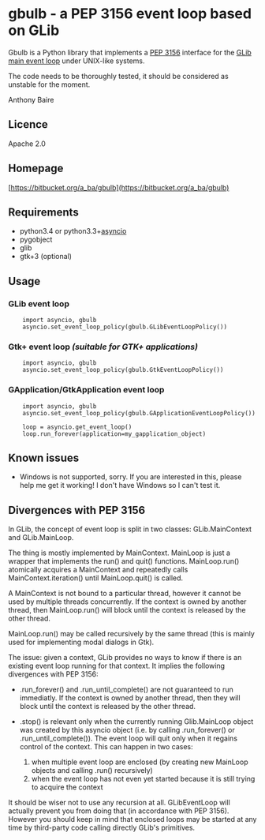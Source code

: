 # gbulb - a PEP 3156 event loop based on GLib


Gbulb is a Python library that implements a [PEP 3156][PEP3156] interface for
the [GLib main event loop][glibloop] under UNIX-like systems.

The code needs to be thoroughly tested, it should be considered as unstable for
the moment.

Anthony Baire

## Licence

Apache 2.0

## Homepage

[https://bitbucket.org/a_ba/gbulb](https://bitbucket.org/a_ba/gbulb)

## Requirements
- python3.4 or python3.3+[asyncio][asyncio]
- pygobject
- glib 
- gtk+3 (optional)

## Usage

### GLib event loop

        import asyncio, gbulb
        asyncio.set_event_loop_policy(gbulb.GLibEventLoopPolicy())

### Gtk+ event loop *(suitable for GTK+ applications)*

        import asyncio, gbulb
        asyncio.set_event_loop_policy(gbulb.GtkEventLoopPolicy())

### GApplication/GtkApplication event loop

        import asyncio, gbulb
        asyncio.set_event_loop_policy(gbulb.GApplicationEventLoopPolicy())

        loop = asyncio.get_event_loop()
        loop.run_forever(application=my_gapplication_object)

## Known issues

- Windows is not supported, sorry. If you are interested in this, please help
  me get it working! I don't have Windows so I can't test it.

## Divergences with PEP 3156

In GLib, the concept of event loop is split in two classes: GLib.MainContext
and GLib.MainLoop.

The thing is mostly implemented by MainContext. MainLoop is just a wrapper
that implements the run() and quit() functions. MainLoop.run() atomically
acquires a MainContext and repeatedly calls MainContext.iteration() until
MainLoop.quit() is called.

A MainContext is not bound to a particular thread, however it cannot be used
by multiple threads concurrently. If the context is owned by another thread,
then MainLoop.run() will block until the context is released by the other
thread.

MainLoop.run() may be called recursively by the same thread (this is mainly
used for implementing modal dialogs in Gtk).

The issue: given a context, GLib provides no ways to know if there is an
existing event loop running for that context. It implies the following
divergences with PEP 3156:

 - .run_forever() and .run_until_complete() are not guaranteed to run
   immediatly. If the context is owned by another thread, then they will
   block until the context is released by the other thread.

 - .stop() is relevant only when the currently running Glib.MainLoop object
   was created by this asyncio object (i.e. by calling .run_forever() or
   .run_until_complete()). The event loop will quit only when it regains
   control of the context. This can happen in two cases:
    1. when multiple event loop are enclosed (by creating new MainLoop
       objects and calling .run() recursively)
    2. when the event loop has not even yet started because it is still
       trying to acquire the context

It should be wiser not to use any recursion at all. GLibEventLoop will
actually prevent you from doing that (in accordance with PEP 3156). However
you should keep in mind that enclosed loops may be started at any time by
third-party code calling directly GLib's primitives.


[PEP3156]:  http://www.python.org/dev/peps/pep-3156/
[asyncio]:  https://pypi.python.org/pypi/asyncio
[glibloop]: https://developer.gnome.org/glib/stable/glib-The-Main-Event-Loop.html
